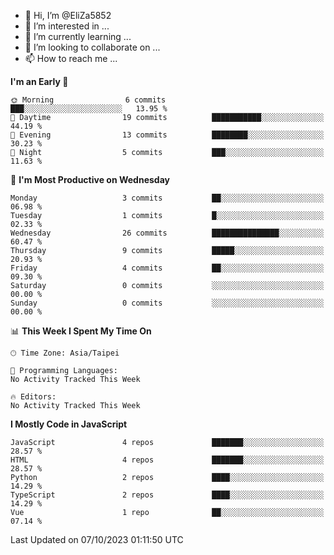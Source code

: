 - 👋 Hi, I’m @EliZa5852
- 👀 I’m interested in ...
- 🌱 I’m currently learning ...
- 💞️ I’m looking to collaborate on ...
- 📫 How to reach me ...

<!--START_SECTION:waka-->
**I'm an Early 🐤** 

```text
🌞 Morning                6 commits           ███░░░░░░░░░░░░░░░░░░░░░░   13.95 % 
🌆 Daytime                19 commits          ███████████░░░░░░░░░░░░░░   44.19 % 
🌃 Evening                13 commits          ████████░░░░░░░░░░░░░░░░░   30.23 % 
🌙 Night                  5 commits           ███░░░░░░░░░░░░░░░░░░░░░░   11.63 % 
```
📅 **I'm Most Productive on Wednesday** 

```text
Monday                   3 commits           ██░░░░░░░░░░░░░░░░░░░░░░░   06.98 % 
Tuesday                  1 commits           █░░░░░░░░░░░░░░░░░░░░░░░░   02.33 % 
Wednesday                26 commits          ███████████████░░░░░░░░░░   60.47 % 
Thursday                 9 commits           █████░░░░░░░░░░░░░░░░░░░░   20.93 % 
Friday                   4 commits           ██░░░░░░░░░░░░░░░░░░░░░░░   09.30 % 
Saturday                 0 commits           ░░░░░░░░░░░░░░░░░░░░░░░░░   00.00 % 
Sunday                   0 commits           ░░░░░░░░░░░░░░░░░░░░░░░░░   00.00 % 
```


📊 **This Week I Spent My Time On** 

```text
🕑︎ Time Zone: Asia/Taipei

💬 Programming Languages: 
No Activity Tracked This Week

🔥 Editors: 
No Activity Tracked This Week
```

**I Mostly Code in JavaScript** 

```text
JavaScript               4 repos             ███████░░░░░░░░░░░░░░░░░░   28.57 % 
HTML                     4 repos             ███████░░░░░░░░░░░░░░░░░░   28.57 % 
Python                   2 repos             ████░░░░░░░░░░░░░░░░░░░░░   14.29 % 
TypeScript               2 repos             ████░░░░░░░░░░░░░░░░░░░░░   14.29 % 
Vue                      1 repo              ██░░░░░░░░░░░░░░░░░░░░░░░   07.14 % 
```




 Last Updated on 07/10/2023 01:11:50 UTC
<!--END_SECTION:waka-->
